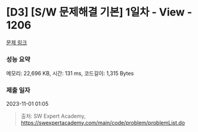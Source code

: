 # [D3] [S/W 문제해결 기본] 1일차 - View - 1206 

[문제 링크](https://swexpertacademy.com/main/code/problem/problemDetail.do?contestProbId=AV134DPqAA8CFAYh) 

### 성능 요약

메모리: 22,696 KB, 시간: 131 ms, 코드길이: 1,315 Bytes

### 제출 일자

2023-11-01 01:05



> 출처: SW Expert Academy, https://swexpertacademy.com/main/code/problem/problemList.do